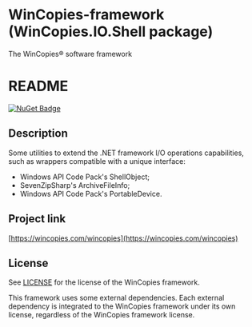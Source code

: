 ﻿WinCopies-framework (WinCopies.IO.Shell package)
================================================

The WinCopies® software framework

README
======

[![NuGet Badge](https://buildstats.info/nuget/WinCopies.IO.Shell)](https://www.nuget.org/packages/WinCopies.IO.Shell/)

Description
-----------

Some utilities to extend the .NET framework I/O operations capabilities, such as wrappers compatible with a unique interface:

- Windows API Code Pack's ShellObject;
- SevenZipSharp's ArchiveFileInfo;
- Windows API Code Pack's PortableDevice.

Project link
------------

[https://wincopies.com/wincopies](https://wincopies.com/wincopies)

License
-------

See [LICENSE](https://github.com/pierresprim/WinCopies-framework/blob/master/LICENSE) for the license of the WinCopies framework.

This framework uses some external dependencies. Each external dependency is integrated to the WinCopies framework under its own license, regardless of the WinCopies framework license.
